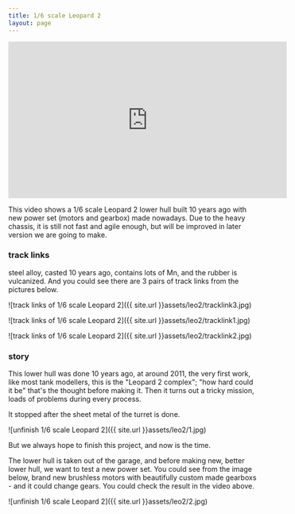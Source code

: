 ```yaml
---
title: 1/6 scale Leopard 2
layout: page
---
```



<iframe width="560" height="315" src="https://www.youtube.com/embed/AOO4OgduRG0" frameborder="0" allow="accelerometer; autoplay; clipboard-write; encrypted-media; gyroscope; picture-in-picture" allowfullscreen></iframe>

This video shows a 1/6 scale Leopard 2 lower hull built 10 years ago with new power set (motors and gearbox) made nowadays. Due to the heavy chassis, it is still not fast and agile enough, but will be improved in later version we are going to make.


### track links

steel alloy, casted 10 years ago, contains lots of Mn, and the rubber is vulcanized. And you could see there are 3 pairs of track links from the pictures below.

![track links of 1/6 scale Leopard 2]({{ site.url }}assets/leo2/tracklink3.jpg)

![track links of 1/6 scale Leopard 2]({{ site.url }}assets/leo2/tracklink1.jpg)

![track links of 1/6 scale Leopard 2]({{ site.url }}assets/leo2/tracklink2.jpg)

### story

This lower hull was done 10 years ago, at around 2011, the very first work, like most tank modellers, this is the "Leopard 2 complex"; "how hard could it be" that's the thought before making it. Then it turns out a tricky mission, loads of problems during every process.

It stopped after the sheet metal of the turret is done.

![unfinish 1/6 scale Leopard 2]({{ site.url }}assets/leo2/1.jpg)

But we always hope to finish this project, and now is the time.

The lower hull is taken out of the garage, and before making new, better lower hull, we want to test a new power set. You could see from the image below, brand new brushless motors with beautifully custom made gearboxs - and it could change gears.  You could check the result in the video above.

![unfinish 1/6 scale Leopard 2]({{ site.url }}assets/leo2/2.jpg)